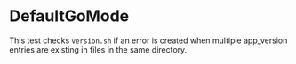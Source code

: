 # DefaultGoMode

This test checks `version.sh` if an error is created when multiple app_version entries are existing in files in the same directory.
